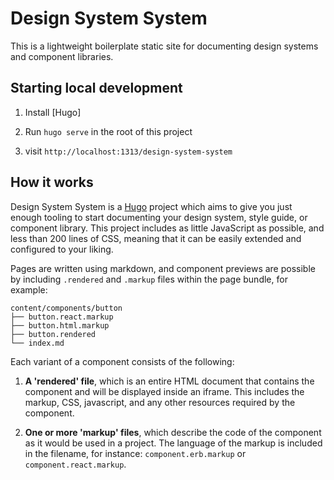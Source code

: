 # Design System System

This is a lightweight boilerplate static site for documenting design systems and
component libraries.

## Starting local development

1. Install [Hugo]

1. Run `hugo serve` in the root of this project

1. visit `http://localhost:1313/design-system-system`

## How it works

Design System System is a [Hugo](https://gohugo.io) project which aims to give
you just enough tooling to start documenting your design system, style guide, or
component library. This project includes as little JavaScript as possible, and
less than 200 lines of CSS, meaning that it can be easily extended and
configured to your liking.

Pages are written using markdown, and component previews are possible by
including `.rendered` and `.markup` files within the page bundle, for example:

```
content/components/button
├── button.react.markup
├── button.html.markup
├── button.rendered
└── index.md
```

Each variant of a component consists of the following:

1. __A 'rendered' file__, which is an entire HTML document that contains the
   component and will be displayed inside an iframe. This includes the markup,
   CSS, javascript, and any other resources required by the component.

1. __One or more 'markup' files__, which describe the code of the component as
   it would be used in a project. The language of the markup is included in the
   filename, for instance: `component.erb.markup` or `component.react.markup`.
